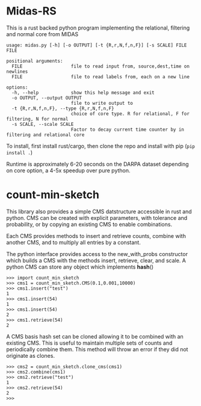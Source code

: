 # Midas-RS
This is a rust backed python program implementing the relational, filtering and normal core from MIDAS

```
usage: midas.py [-h] [-o OUTPUT] [-t {R,r,N,f,n,F}] [-s SCALE] FILE FILE

positional arguments:
  FILE                  file to read input from, source,dest,time on newlines
  FILE                  file to read labels from, each on a new line

options:
  -h, --help            show this help message and exit
  -o OUTPUT, --output OUTPUT
                        file to write output to
  -t {R,r,N,f,n,F}, --type {R,r,N,f,n,F}
                        choice of core type. R for relational, F for filtering, N for normal
  -s SCALE, --scale SCALE
                        Factor to decay current time counter by in filtering and relational core
```
To install, first install rust/cargo, then clone the repo and install with pip (```pip install .```)

Runtime is approximately 6-20 seconds on the DARPA dataset depending on core option, a 4-5x speedup over pure python.

# count-min-sketch
This library also provides a simple CMS datstructure accessible in rust and python. CMS can be created with explicit parameters, with tolerance and probability, or by copying an existing CMS to enable combinations.

Each CMS provides methods to insert and retrieve counts, combine with another CMS, and to multiply all entries by a constant.

The python interface provides access to the new_with_probs constructor which builds a CMS with the methods insert, retrieve, clear, and scale. A python CMS can store any object which implements __hash__()
```
>>> import count_min_sketch
>>> cms1 = count_min_sketch.CMS(0.1,0.001,10000)
>>> cms1.insert("test")
1
>>> cms1.insert(54)
1
>>> cms1.insert(54)
2
>>> cms1.retrieve(54)
2
```

A CMS basis hash set can be cloned allowing it to be combined with an existing CMS. This is useful to maintain multiple sets of counts and periodically combine them. This method will throw an error if they did not originate as clones.

```
>>> cms2 = count_min_sketch.clone_cms(cms1)
>>> cms2.combine(cms1)
>>> cms2.retrieve("test")
1
>>> cms2.retrieve(54)
2
>>> 
```

